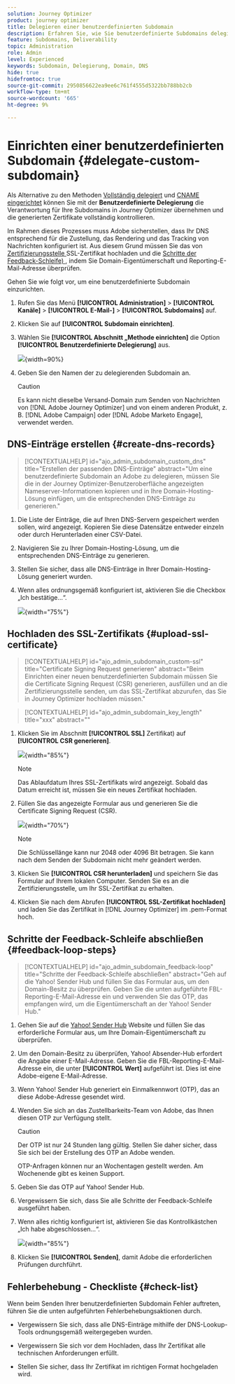 ```yaml
---
solution: Journey Optimizer
product: journey optimizer
title: Delegieren einer benutzerdefinierten Subdomain
description: Erfahren Sie, wie Sie benutzerdefinierte Subdomains delegieren.
feature: Subdomains, Deliverability
topic: Administration
role: Admin
level: Experienced
keywords: Subdomain, Delegierung, Domain, DNS
hide: true
hidefromtoc: true
source-git-commit: 2950856622ea9ee6c761f4555d5322bb788bb2cb
workflow-type: tm+mt
source-wordcount: '665'
ht-degree: 9%

---
```


# Einrichten einer benutzerdefinierten Subdomain {#delegate-custom-subdomain}

Als Alternative zu den Methoden [Vollständig delegiert](about-subdomain-delegation.md#full-subdomain-delegation) und [CNAME eingerichtet](about-subdomain-delegation.md#cname-subdomain-delegation) können Sie mit der **Benutzerdefinierte Delegierung** die Verantwortung für Ihre Subdomains in Journey Optimizer übernehmen und die generierten Zertifikate vollständig kontrollieren.

Im Rahmen dieses Prozesses muss Adobe sicherstellen, dass Ihr DNS entsprechend für die Zustellung, das Rendering und das Tracking von Nachrichten konfiguriert ist. Aus diesem Grund müssen Sie das von [ Zertifizierungsstelle ](#upload-ssl-certificate) SSL-Zertifikat hochladen und die [Schritte der Feedback-Schleife) ](#feedback-loop-steps), indem Sie Domain-Eigentümerschaft und Reporting-E-Mail-Adresse überprüfen.

Gehen Sie wie folgt vor, um eine benutzerdefinierte Subdomain einzurichten.

1. Rufen Sie das Menü **[!UICONTROL Administration]** > **[!UICONTROL Kanäle]** > **[!UICONTROL E-Mail-]** > **[!UICONTROL Subdomains]** auf.

1. Klicken Sie auf **[!UICONTROL Subdomain einrichten]**.

1. Wählen Sie **[!UICONTROL Abschnitt „Methode einrichten]** die Option **[!UICONTROL Benutzerdefinierte Delegierung]** aus.

   ![](assets/subdomain-method-custom.png){width=90%}

1. Geben Sie den Namen der zu delegierenden Subdomain an.

   >[!CAUTION]
   >
   >Es kann nicht dieselbe Versand-Domain zum Senden von Nachrichten von [!DNL Adobe Journey Optimizer] und von einem anderen Produkt, z. B. [!DNL Adobe Campaign] oder [!DNL Adobe Marketo Engage], verwendet werden.

## DNS-Einträge erstellen {#create-dns-records}

>[!CONTEXTUALHELP]
>id="ajo_admin_subdomain_custom_dns"
>title="Erstellen der passenden DNS-Einträge"
>abstract="Um eine benutzerdefinierte Subdomain an Adobe zu delegieren, müssen Sie die in der Journey Optimizer-Benutzeroberfläche angezeigten Nameserver-Informationen kopieren und in Ihre Domain-Hosting-Lösung einfügen, um die entsprechenden DNS-Einträge zu generieren."

1. Die Liste der Einträge, die auf Ihren DNS-Servern gespeichert werden sollen, wird angezeigt. Kopieren Sie diese Datensätze entweder einzeln oder durch Herunterladen einer CSV-Datei.

1. Navigieren Sie zu Ihrer Domain-Hosting-Lösung, um die entsprechenden DNS-Einträge zu generieren.

1. Stellen Sie sicher, dass alle DNS-Einträge in Ihrer Domain-Hosting-Lösung generiert wurden.

1. Wenn alles ordnungsgemäß konfiguriert ist, aktivieren Sie die Checkbox „Ich bestätige…“.

   ![](assets/subdomain-custom-submit.png){width="75%"}

## Hochladen des SSL-Zertifikats {#upload-ssl-certificate}

>[!CONTEXTUALHELP]
>id="ajo_admin_subdomain_custom-ssl"
>title="Certificate Signing Request generieren"
>abstract="Beim Einrichten einer neuen benutzerdefinierten Subdomain müssen Sie die Certificate Signing Request (CSR) generieren, ausfüllen und an die Zertifizierungsstelle senden, um das SSL-Zertifikat abzurufen, das Sie in Journey Optimizer hochladen müssen."

>[!CONTEXTUALHELP]
>id="ajo_admin_subdomain_key_length"
>title="xxx"
>abstract=""

1. Klicken Sie im Abschnitt **[!UICONTROL SSL]** Zertifikat) auf **[!UICONTROL CSR generieren]**.

   ![](assets/subdomain-custom-ssl-certificate.png){width="85%"}

   >[!NOTE]
   >
   >Das Ablaufdatum Ihres SSL-Zertifikats wird angezeigt. Sobald das Datum erreicht ist, müssen Sie ein neues Zertifikat hochladen.

1. Füllen Sie das angezeigte Formular aus und generieren Sie die Certificate Signing Request (CSR).

   ![](assets/subdomain-custom-generate-csr.png){width="70%"}

   >[!NOTE]
   >
   >Die Schlüssellänge kann nur 2048 oder 4096 Bit betragen. Sie kann nach dem Senden der Subdomain nicht mehr geändert werden.

1. Klicken Sie **[!UICONTROL CSR herunterladen]** und speichern Sie das Formular auf Ihrem lokalen Computer. Senden Sie es an die Zertifizierungsstelle, um Ihr SSL-Zertifikat zu erhalten.

1. Klicken Sie nach dem Abrufen **[!UICONTROL SSL-Zertifikat hochladen]** und laden Sie das Zertifikat in [!DNL Journey Optimizer] im .pem-Format hoch.

## Schritte der Feedback-Schleife abschließen {#feedback-loop-steps}

>[!CONTEXTUALHELP]
>id="ajo_admin_subdomain_feedback-loop"
>title="Schritte der Feedback-Schleife abschließen"
>abstract="Geh auf die Yahoo! Sender Hub und füllen Sie das Formular aus, um den Domain-Besitz zu überprüfen. Geben Sie die unten aufgeführte FBL-Reporting-E-Mail-Adresse ein und verwenden Sie das OTP, das empfangen wird, um die Eigentümerschaft an der Yahoo! Sender Hub."

1. Gehen Sie auf die [Yahoo! Sender Hub](https://senders.yahooinc.com/) Website und füllen Sie das erforderliche Formular aus, um Ihre Domain-Eigentümerschaft zu überprüfen.

1. Um den Domain-Besitz zu überprüfen, Yahoo! Absender-Hub erfordert die Angabe einer E-Mail-Adresse. Geben Sie die FBL-Reporting-E-Mail-Adresse ein, die unter **[!UICONTROL Wert]** aufgeführt ist. Dies ist eine Adobe-eigene E-Mail-Adresse.

1. Wenn Yahoo! Sender Hub generiert ein Einmalkennwort (OTP), das an diese Adobe-Adresse gesendet wird.

1. Wenden Sie sich an das Zustellbarkeits-Team von Adobe, das Ihnen diesen OTP zur Verfügung stellt. <!--Specify how to reach out + any information that customer should share in the request to deliverability team to get access to the right OTP-->

   >[!CAUTION]
   >
   >Der OTP ist nur 24 Stunden lang gültig. Stellen Sie daher sicher, dass Sie sich bei der Erstellung des OTP an Adobe wenden. <!--TBC?-->
   >
   >OTP-Anfragen können nur an Wochentagen gestellt werden. Am Wochenende gibt es keinen Support. <!--Add times + timezone-->

1. Geben Sie das OTP auf Yahoo! Sender Hub.

1. Vergewissern Sie sich, dass Sie alle Schritte der Feedback-Schleife ausgeführt haben.

1. Wenn alles richtig konfiguriert ist, aktivieren Sie das Kontrollkästchen „Ich habe abgeschlossen…“.

   ![](assets/subdomain-custom-feedback-loop.png){width="85%"}

1. Klicken Sie **[!UICONTROL Senden]**, damit Adobe die erforderlichen Prüfungen durchführt.

## Fehlerbehebung - Checkliste {#check-list}

Wenn beim Senden Ihrer benutzerdefinierten Subdomain Fehler auftreten, führen Sie die unten aufgeführten Fehlerbehebungsaktionen durch.

* Vergewissern Sie sich, dass alle DNS-Einträge mithilfe der DNS-Lookup-Tools ordnungsgemäß weitergegeben wurden.

* Vergewissern Sie sich vor dem Hochladen, dass Ihr Zertifikat alle technischen Anforderungen erfüllt.

* Stellen Sie sicher, dass Ihr Zertifikat im richtigen Format hochgeladen wird.
